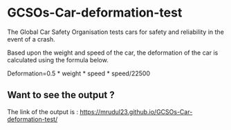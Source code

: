 # GCSOs-Car-deformation-test
The Global Car Safety Organisation tests cars for safety and reliability in the event of a crash.

Based upon the weight and speed of the car, the deformation of the car is calculated using the formula below.

Deformation=0.5 * weight * speed * speed/22500
## Want to see the output ?
The link of the output is : https://mrudul23.github.io/GCSOs-Car-deformation-test/
